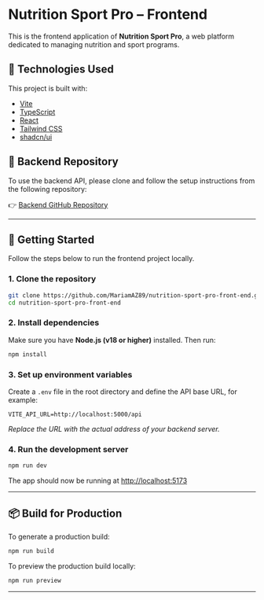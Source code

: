 # Nutrition Sport Pro – Frontend

This is the frontend application of **Nutrition Sport Pro**, a web platform dedicated to managing nutrition and sport programs.

## 🧰 Technologies Used

This project is built with:

- [Vite](https://vitejs.dev/)
- [TypeScript](https://www.typescriptlang.org/)
- [React](https://reactjs.org/)
- [Tailwind CSS](https://tailwindcss.com/)
- [shadcn/ui](https://ui.shadcn.com/)

## 🔗 Backend Repository

To use the backend API, please clone and follow the setup instructions from the following repository:

👉 [Backend GitHub Repository](https://github.com/MariamAZ89/nutrition-sport-pro-back-end/)

---

## 🚀 Getting Started

Follow the steps below to run the frontend project locally.

### 1. Clone the repository

```bash
git clone https://github.com/MariamAZ89/nutrition-sport-pro-front-end.git
cd nutrition-sport-pro-front-end
```

### 2. Install dependencies

Make sure you have **Node.js (v18 or higher)** installed. Then run:

```bash
npm install
```

### 3. Set up environment variables

Create a `.env` file in the root directory and define the API base URL, for example:

```env
VITE_API_URL=http://localhost:5000/api
```

_Replace the URL with the actual address of your backend server._

### 4. Run the development server

```bash
npm run dev
```

The app should now be running at [http://localhost:5173](http://localhost:5173)

---

## 📦 Build for Production

To generate a production build:

```bash
npm run build
```

To preview the production build locally:

```bash
npm run preview
```

---
